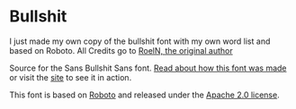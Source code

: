 #  Bullshit

I just made my own copy of the bullshit font with my own word list and based on Roboto. All Credits go to [RoelN, the original author](https://github.com/RoelN/SansBullshitSans)

Source for the Sans Bullshit Sans font. [Read about how this font was made](http://pixelambacht.nl/2015/sans-bullshit-sans/) or visit the [site](http://www.sansbullshitsans.com/) to see it in action.

This font is based on [Roboto](http://www.fontsquirrel.com/fonts/roboto) and released under the [Apache 2.0 license](http://www.apache.org/licenses/LICENSE-2.0).

